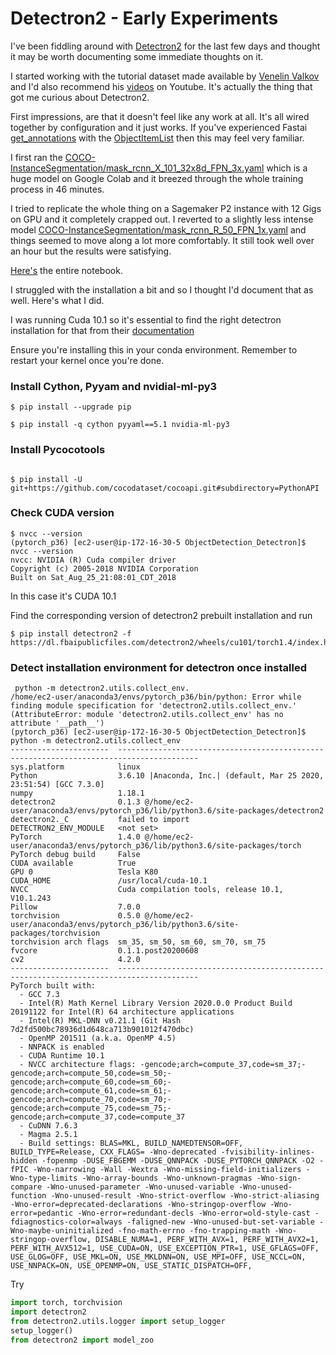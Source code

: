 # Detectron2 - Early Experiments

I've been fiddling around with [Detectron2](https://github.com/facebookresearch/detectron2) for the last few days and thought it may be worth documenting some immediate thoughts on it. 

I started working with the tutorial dataset made available by [Venelin Valkov](https://medium.com/@curiousily) and I'd also recommend his [videos](https://www.youtube.com/user/VulkovVenelin) on Youtube. It's actually the thing that got me curious about Detectron2. 

First impressions, are that it doesn't feel like any work at all. It's all wired together by configuration and it just works. If you've experienced Fastai [get_annotations](https://docs.fast.ai/vision.data.html#get_annotations) with the [ObjectItemList](https://sidravic.github.io/2020/04/19/Object-Detection.html) then this may feel very familiar. 

I first ran the [COCO-InstanceSegmentation/mask_rcnn_X_101_32x8d_FPN_3x.yaml](https://github.com/facebookresearch/detectron2/blob/master/configs/COCO-InstanceSegmentation/mask_rcnn_X_101_32x8d_FPN_3x.yaml) which is a huge model on Google Colab and it breezed through the whole training process in 46 minutes. 

I tried to replicate the whole thing on a Sagemaker P2 instance with 12 Gigs on GPU and it completely crapped out. I reverted to a slightly less intense model [COCO-InstanceSegmentation/mask_rcnn_R_50_FPN_1x.yaml](https://github.com/facebookresearch/detectron2/blob/master/configs/COCO-InstanceSegmentation/mask_rcnn_R_50_FPN_1x.yaml) and things seemed to move along a lot more comfortably. It still took well over an hour but the results were satisfying. 

[Here's](https://github.com/sidravic/detectron_mask_rcnn_R_50_FPN/blob/master/Detectron.ipynb) the entire notebook.

I struggled with the installation a bit and so I thought I'd document that as well. Here's what I did. 

I was running Cuda 10.1 so it's essential to find the right detectron installation for that from their [documentation](https://github.com/facebookresearch/detectron2/blob/master/INSTALL.md#install-pre-built-detectron2-linux-only)

Ensure you're installing this in your conda environment. Remember to restart your kernel once you're done. 

### Install Cython, Pyyam and nvidial-ml-py3


```shell
$ pip install --upgrade pip
	
$ pip install -q cython pyyaml==5.1 nvidia-ml-py3
```

### Install Pycocotools

```shell

$ pip install -U git+https://github.com/cocodataset/cocoapi.git#subdirectory=PythonAPI

```


### Check CUDA version

```shell
$ nvcc --version
(pytorch_p36) [ec2-user@ip-172-16-30-5 ObjectDetection_Detectron]$ nvcc --version
nvcc: NVIDIA (R) Cuda compiler driver
Copyright (c) 2005-2018 NVIDIA Corporation
Built on Sat_Aug_25_21:08:01_CDT_2018

```




In this case it's CUDA 10.1

Find the corresponding version of detectron2 prebuilt installation and run

```shell
$ pip install detectron2 -f  https://dl.fbaipublicfiles.com/detectron2/wheels/cu101/torch1.4/index.html
```

### Detect installation environment for detectron once installed

```shell
 python -m detectron2.utils.collect_env.
/home/ec2-user/anaconda3/envs/pytorch_p36/bin/python: Error while finding module specification for 'detectron2.utils.collect_env.' (AttributeError: module 'detectron2.utils.collect_env' has no attribute '__path__')
(pytorch_p36) [ec2-user@ip-172-16-30-5 ObjectDetection_Detectron]$ python -m detectron2.utils.collect_env
----------------------  ----------------------------------------------------------------------------------------
sys.platform            linux
Python                  3.6.10 |Anaconda, Inc.| (default, Mar 25 2020, 23:51:54) [GCC 7.3.0]
numpy                   1.18.1
detectron2              0.1.3 @/home/ec2-user/anaconda3/envs/pytorch_p36/lib/python3.6/site-packages/detectron2
detectron2._C           failed to import
DETECTRON2_ENV_MODULE   <not set>
PyTorch                 1.4.0 @/home/ec2-user/anaconda3/envs/pytorch_p36/lib/python3.6/site-packages/torch
PyTorch debug build     False
CUDA available          True
GPU 0                   Tesla K80
CUDA_HOME               /usr/local/cuda-10.1
NVCC                    Cuda compilation tools, release 10.1, V10.1.243
Pillow                  7.0.0
torchvision             0.5.0 @/home/ec2-user/anaconda3/envs/pytorch_p36/lib/python3.6/site-packages/torchvision
torchvision arch flags  sm_35, sm_50, sm_60, sm_70, sm_75
fvcore                  0.1.1.post20200608
cv2                     4.2.0
----------------------  ----------------------------------------------------------------------------------------
PyTorch built with:
  - GCC 7.3
  - Intel(R) Math Kernel Library Version 2020.0.0 Product Build 20191122 for Intel(R) 64 architecture applications
  - Intel(R) MKL-DNN v0.21.1 (Git Hash 7d2fd500bc78936d1d648ca713b901012f470dbc)
  - OpenMP 201511 (a.k.a. OpenMP 4.5)
  - NNPACK is enabled
  - CUDA Runtime 10.1
  - NVCC architecture flags: -gencode;arch=compute_37,code=sm_37;-gencode;arch=compute_50,code=sm_50;-gencode;arch=compute_60,code=sm_60;-gencode;arch=compute_61,code=sm_61;-gencode;arch=compute_70,code=sm_70;-gencode;arch=compute_75,code=sm_75;-gencode;arch=compute_37,code=compute_37
  - CuDNN 7.6.3
  - Magma 2.5.1
  - Build settings: BLAS=MKL, BUILD_NAMEDTENSOR=OFF, BUILD_TYPE=Release, CXX_FLAGS= -Wno-deprecated -fvisibility-inlines-hidden -fopenmp -DUSE_FBGEMM -DUSE_QNNPACK -DUSE_PYTORCH_QNNPACK -O2 -fPIC -Wno-narrowing -Wall -Wextra -Wno-missing-field-initializers -Wno-type-limits -Wno-array-bounds -Wno-unknown-pragmas -Wno-sign-compare -Wno-unused-parameter -Wno-unused-variable -Wno-unused-function -Wno-unused-result -Wno-strict-overflow -Wno-strict-aliasing -Wno-error=deprecated-declarations -Wno-stringop-overflow -Wno-error=pedantic -Wno-error=redundant-decls -Wno-error=old-style-cast -fdiagnostics-color=always -faligned-new -Wno-unused-but-set-variable -Wno-maybe-uninitialized -fno-math-errno -fno-trapping-math -Wno-stringop-overflow, DISABLE_NUMA=1, PERF_WITH_AVX=1, PERF_WITH_AVX2=1, PERF_WITH_AVX512=1, USE_CUDA=ON, USE_EXCEPTION_PTR=1, USE_GFLAGS=OFF, USE_GLOG=OFF, USE_MKL=ON, USE_MKLDNN=ON, USE_MPI=OFF, USE_NCCL=ON, USE_NNPACK=ON, USE_OPENMP=ON, USE_STATIC_DISPATCH=OFF,

```

Try 

```python
import torch, torchvision
import detectron2
from detectron2.utils.logger import setup_logger
setup_logger()
from detectron2 import model_zoo
```

